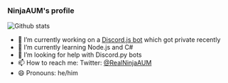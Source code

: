 ### NinjaAUM's profile


![Github stats](https://github-readme-stats.vercel.app/api?username=NinjaAUM)

- 🔭 I’m currently working on a [Discord.js bot](https://github.com/Discord.js-bot-templates/Example-Discord.js-bot) which got private recently
- 🌱 I’m currently learning Node.js and C#
- 🤔 I’m looking for help with Discord.py bots
- 📫 How to reach me: Twitter: [@RealNinjaAUM](https://twitter.com/RealNinjaAUM)
- 😄 Pronouns: he/him
